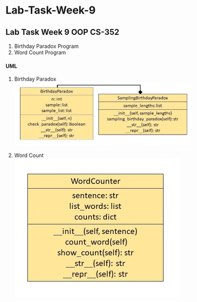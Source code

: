 # Lab-Task-Week-9
## Lab Task Week 9 OOP CS-352

 1. Birthday Paradox Program 
 2. Word Count Program

 #### UML

 1. Birthday Paradox
 ![Birthday Paradox UML Diagram](Birthday-Paradox/UML.jpg)

2. Word Count
 ![Word Count UML Diagram](Word-Counter/UML.jpg)